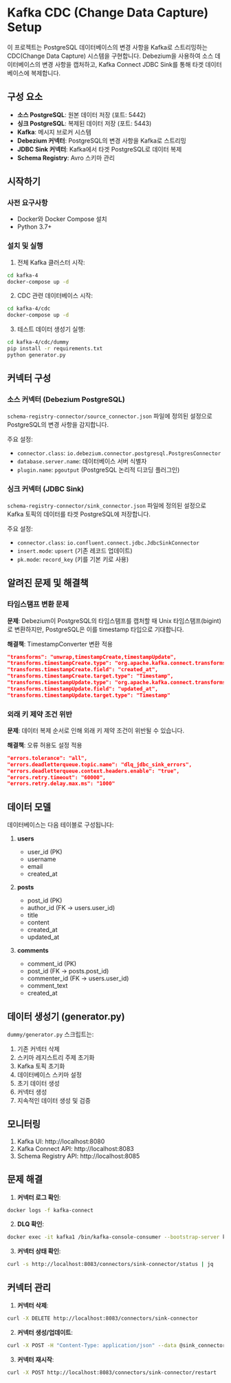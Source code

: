 # Kafka CDC (Change Data Capture) Setup

이 프로젝트는 PostgreSQL 데이터베이스의 변경 사항을 Kafka로 스트리밍하는 CDC(Change Data Capture) 시스템을 구현합니다. Debezium을 사용하여 소스 데이터베이스의 변경 사항을 캡처하고, Kafka Connect JDBC Sink를 통해 타겟 데이터베이스에 복제합니다.

## 구성 요소

- **소스 PostgreSQL**: 원본 데이터 저장 (포트: 5442)
- **싱크 PostgreSQL**: 복제된 데이터 저장 (포트: 5443)
- **Kafka**: 메시지 브로커 시스템
- **Debezium 커넥터**: PostgreSQL의 변경 사항을 Kafka로 스트리밍
- **JDBC Sink 커넥터**: Kafka에서 타겟 PostgreSQL로 데이터 복제
- **Schema Registry**: Avro 스키마 관리

## 시작하기

### 사전 요구사항

- Docker와 Docker Compose 설치
- Python 3.7+

### 설치 및 실행

1. 전체 Kafka 클러스터 시작:
```bash
cd kafka-4
docker-compose up -d
```

2. CDC 관련 데이터베이스 시작:
```bash
cd kafka-4/cdc
docker-compose up -d
```

3. 테스트 데이터 생성기 실행:
```bash
cd kafka-4/cdc/dummy
pip install -r requirements.txt
python generator.py
```

## 커넥터 구성

### 소스 커넥터 (Debezium PostgreSQL)

`schema-registry-connector/source_connector.json` 파일에 정의된 설정으로 PostgreSQL의 변경 사항을 감지합니다. 

주요 설정:
- `connector.class`: `io.debezium.connector.postgresql.PostgresConnector`
- `database.server.name`: 데이터베이스 서버 식별자
- `plugin.name`: `pgoutput` (PostgreSQL 논리적 디코딩 플러그인)

### 싱크 커넥터 (JDBC Sink)

`schema-registry-connector/sink_connector.json` 파일에 정의된 설정으로 Kafka 토픽의 데이터를 타겟 PostgreSQL에 저장합니다.

주요 설정:
- `connector.class`: `io.confluent.connect.jdbc.JdbcSinkConnector`
- `insert.mode`: `upsert` (기존 레코드 업데이트)
- `pk.mode`: `record_key` (키를 기본 키로 사용)

## 알려진 문제 및 해결책

### 타임스탬프 변환 문제

**문제**: Debezium이 PostgreSQL의 타임스탬프를 캡처할 때 Unix 타임스탬프(bigint)로 변환하지만, PostgreSQL은 이를 timestamp 타입으로 기대합니다.

**해결책**: TimestampConverter 변환 적용
```json
"transforms": "unwrap,timestampCreate,timestampUpdate",
"transforms.timestampCreate.type": "org.apache.kafka.connect.transforms.TimestampConverter$Value",
"transforms.timestampCreate.field": "created_at",
"transforms.timestampCreate.target.type": "Timestamp",
"transforms.timestampUpdate.type": "org.apache.kafka.connect.transforms.TimestampConverter$Value",
"transforms.timestampUpdate.field": "updated_at",
"transforms.timestampUpdate.target.type": "Timestamp"
```

### 외래 키 제약 조건 위반

**문제**: 데이터 복제 순서로 인해 외래 키 제약 조건이 위반될 수 있습니다.

**해결책**: 오류 허용도 설정 적용
```json
"errors.tolerance": "all",
"errors.deadletterqueue.topic.name": "dlq_jdbc_sink_errors",
"errors.deadletterqueue.context.headers.enable": "true",
"errors.retry.timeout": "60000",
"errors.retry.delay.max.ms": "1000"
```

## 데이터 모델

데이터베이스는 다음 테이블로 구성됩니다:

1. **users**
   - user_id (PK)
   - username
   - email
   - created_at

2. **posts**
   - post_id (PK)
   - author_id (FK -> users.user_id)
   - title
   - content
   - created_at
   - updated_at

3. **comments**
   - comment_id (PK)
   - post_id (FK -> posts.post_id)
   - commenter_id (FK -> users.user_id)
   - comment_text
   - created_at

## 데이터 생성기 (generator.py)

`dummy/generator.py` 스크립트는:

1. 기존 커넥터 삭제
2. 스키마 레지스트리 주제 초기화
3. Kafka 토픽 초기화
4. 데이터베이스 스키마 설정
5. 초기 데이터 생성
6. 커넥터 생성
7. 지속적인 데이터 생성 및 검증

## 모니터링

1. Kafka UI: http://localhost:8080
2. Kafka Connect API: http://localhost:8083
3. Schema Registry API: http://localhost:8085

## 문제 해결

1. **커넥터 로그 확인**:
```bash
docker logs -f kafka-connect
```

2. **DLQ 확인**:
```bash
docker exec -it kafka1 /bin/kafka-console-consumer --bootstrap-server kafka1:29092 --topic dlq_jdbc_sink_errors
```

3. **커넥터 상태 확인**:
```bash
curl -s http://localhost:8083/connectors/sink-connector/status | jq
```

## 커넥터 관리

1. **커넥터 삭제**:
```bash
curl -X DELETE http://localhost:8083/connectors/sink-connector
```

2. **커넥터 생성/업데이트**:
```bash
curl -X POST -H "Content-Type: application/json" --data @sink_connector.json http://localhost:8083/connectors
```

3. **커넥터 재시작**:
```bash
curl -X POST http://localhost:8083/connectors/sink-connector/restart
```